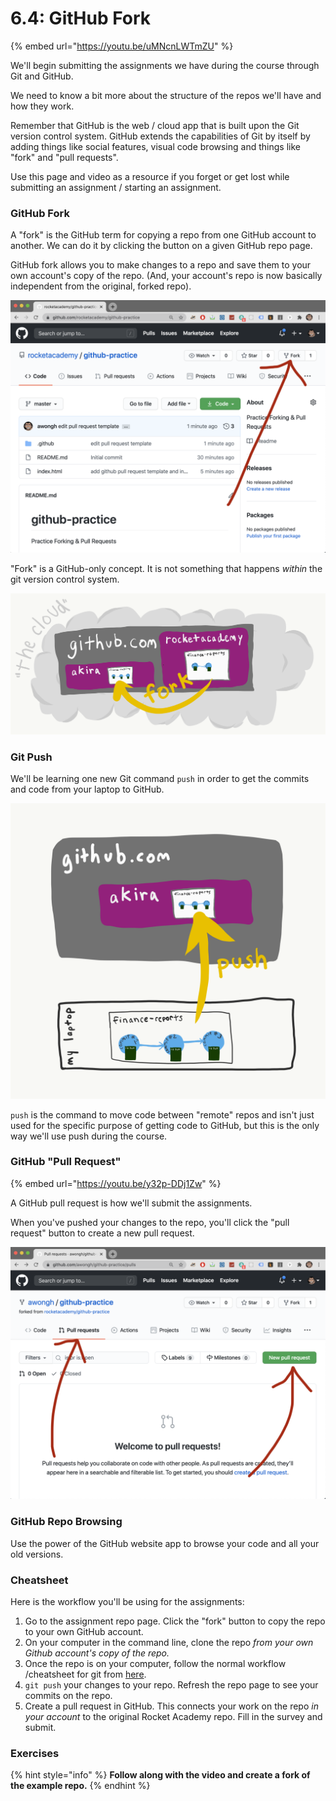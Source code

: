 # 6.4: GitHub Fork

{% embed url="https://youtu.be/uMNcnLWTmZU" %}

We'll begin submitting the assignments we have during the course through Git and GitHub.

We need to know a bit more about the structure of the repos we'll have and how they work.

Remember that GitHub is the web / cloud app that is built upon the Git version control system. GitHub extends the capabilities of Git by itself by adding things like social features, visual code browsing and things like "fork" and "pull requests".

Use this page and video as a resource if you forget or get lost while submitting an assignment / starting an assignment.

### GitHub Fork

A "fork" is the GitHub term for copying a repo from one GitHub account to another. We can do it by clicking the button on a given GitHub repo page.

GitHub fork allows you to make changes to a repo and save them to your own account's copy of the repo. \(And, your account's repo is now basically independent from the original, forked repo\).

![How to find the fork button on a repo page.](../.gitbook/assets/screen-shot-2020-08-19-at-10.23.10-pm%20%281%29.png)



"Fork" is a GitHub-only concept. It is not something that happens _within_ the git version control system. 

![A &quot;fork&quot; is when you copy a repo from another account to your own inside of GitHub.](../.gitbook/assets/github-fork.png)



### 

### Git Push

We'll be learning one new Git  command `push` in order to get the commits and code from your laptop to GitHub.

![](../.gitbook/assets/github-push.png)



 `push` is the command to move code between "remote" repos and isn't just used for the specific purpose of getting code to GitHub, but this is the only way we'll use push during the course.

### GitHub "Pull Request"

{% embed url="https://youtu.be/y32p-DDj1Zw" %}

A GitHub pull request is how we'll submit the assignments.

When you've pushed your changes to the repo, you'll click the "pull request" button to create a new pull request.

![How to find the pull request tab and new pull request button in GitHub.](../.gitbook/assets/screen-shot-2020-08-19-at-10.23.25-pm.png)

### GitHub Repo Browsing

Use the power of the GitHub website app to browse your code and all your old versions.

### Cheatsheet

Here is the workflow you'll be using for the assignments:

1. Go to the assignment repo page. Click the "fork" button to copy the repo to your own GitHub account.
2. On your computer in the command line, clone the repo _from your own Github account's copy of the repo._
3. Once the repo is on your computer, follow the normal workflow /cheatsheet for git from [here](../2-organising-and-managing-code-files/2-2-git.md#cheat-sheet). 
4. `git push` your changes to your repo. Refresh the repo page to see your commits on the repo.
5. Create a pull request in GitHub. This connects your work on the repo _in your account_ to the original Rocket Academy repo. Fill in the survey and submit.

### Exercises

{% hint style="info" %}
**Follow along with the video and create a fork of the example repo.**
{% endhint %}

